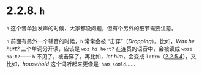 # 2.2.8. `h`

`h` 这个音单独发声的时候，大家都没问题，但有个另外的细节需要注意。

`h` 前面有另外一个辅音的时候，`h` 常常会被 “击穿”（*Dropping*）。比如，*Was he hurt?* 三个单词分开读，应该是 `wɒz hi hərt?` 在连贯的语音中，会被读成 `wɒzi həːt?`<span class="speak-word-inline" data-audio-uk="/audios/Was-he-hurt-uk.mp3"></span><span class="speak-word-inline" data-audio-us="/audios/Was-he-hurt-us.mp3"></span>—— `h` 不见了，被击穿了。再比如，*let him*，会变成 `letɪm`<span class="speak-word-inline" data-audio-uk="/audios/let-him-uk.mp3"></span><span class="speak-word-inline" data-audio-us="/audios/let-him-us.mp3"></span>（[2.2.5.4](17-td#_2-2-5-4-弹舌音)），又比如，*household* 这个词听起来更像是`ˈhaʊˌsoʊld`<span class="speak-word-inline" data-audio-uk="/audios/household-uk.mp3"></span><span class="speak-word-inline" data-audio-us="/audios/household-us.mp3"></span>……

